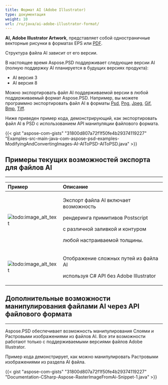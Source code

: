 ```yaml
---
title: Формат AI (Adobe Illustrator)
type: документация
weight: 10
url: /ru/java/ai-adobe-illustrator-format/
---
```


**AI, Adobe Illustrator Artwork**, представляет собой одностраничные векторные рисунки в форматах EPS или [PDF](https://wiki.fileformat.com/view/pdf/).

Структура файла AI зависит от его версии.

В настоящее время Aspose.PSD поддерживает следующие версии AI (полную поддержку AI планируется в будущих версиях продукта):

- AI версия 3
- AI версия 8

Можно экспортировать файл AI поддерживаемой версии в любой поддерживаемый формат Aspose.PSD. Например, вы можете программно экспортировать файл AI в форматы [Psd](https://wiki.fileformat.com/image/psd/), [Png](https://wiki.fileformat.com/image/png/), [Jpeg](https://wiki.fileformat.com/image/jpeg/), [Gif](https://wiki.fileformat.com/image/gif/), [Bmp](https://wiki.fileformat.com/image/bmp/), [Tiff](https://wiki.fileformat.com/image/tiff).

Ниже приведен пример кода, демонстрирующий, как экспортировать файл AI в PSD с использованием API манипуляции файлового формата.

{{< gist "aspose-com-gists" "31800d807a72f1f50fe4b29374119227" "Examples-src-main-java-com-aspose-psd-examples-ModifyingAndConvertingImages-AI-AIToPSD-AIToPSD.java" >}}

## **Примеры текущих возможностей экспорта для файлов AI**
-----

|**Пример**|**Описание**|
| :- | :- |
|![todo:image_alt_text](/download/attachments/105284081/1134427704)|<p>Экспорт файла AI включает возможность</p><p>рендеринга примитивов Postscript</p><p>с различной заливкой и контуром</p><p>любой настраиваемой толщины.</p>|
|![todo:image_alt_text](/download/attachments/105284081/53059531)|<p>Отображение сложных путей из файла AI</p><p>используя C# API без Adobe Illustrator</p>|

## **Дополнительные возможности манипулирования файлами AI через API файлового формата**
-----
Aspose.PSD обеспечивает возможность манипулирования Слоями и Растровыми изображениями из файлов AI. Все эти возможности работают только с поддерживаемыми версиями файлов Adobe Illustrator.

Пример кода демонстрирует, как можно манипулировать Растровыми изображениями из раздела AI файла.

{{< gist "aspose-com-gists" "31800d807a72f1f50fe4b29374119227" "Documentation-CSharp-Aspose-RasterImageFromAi-Snippet-1.java" >}}
